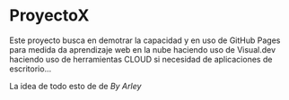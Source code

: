 # ProyectoX
Este proyecto busca en demotrar la capacidad y en uso de GitHub Pages para medida da aprendizaje web en la nube haciendo uso de Visual.dev haciendo uso de herramientas CLOUD si necesidad de aplicaciones de escritorio...

La idea de todo esto de de *By Arley*

